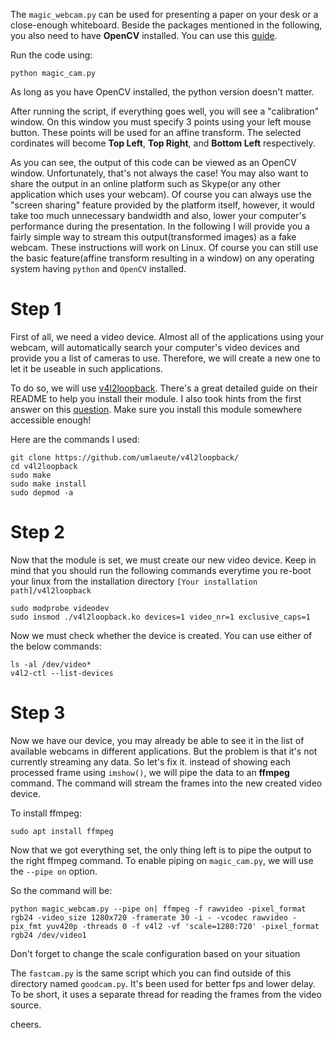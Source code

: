 The `magic_webcam.py` can be used for presenting a paper on your desk or a close-enough whiteboard. Beside the packages mentioned in the following, you also need to have **OpenCV** installed. You can use this [guide](https://www.learnopencv.com/install-opencv3-on-ubuntu/).

Run the code using:
```
python magic_cam.py
```
As long as you have OpenCV installed, the python version doesn't matter.

After running the script, if everything goes well, you will see a "calibration" window. On this window you must specify 3 points using your left mouse button. These points will be used for an affine transform. The selected cordinates will become **Top Left**, **Top Right**, and **Bottom Left** respectively.

As you can see, the output of this code can be viewed as an OpenCV window. Unfortunately, that's not always the case! You may also want to share the output in an online platform such as Skype(or any other application which uses your webcam). Of course you can always use the "screen sharing" feature provided by the platform itself, however,  it would take too much unnecessary bandwidth and also, lower your computer's performance during the presentation. In the following I will provide you a fairly simple way to stream this output(transformed images) as a fake webcam.
These instructions will work on Linux. Of course you can still use the basic feature(affine transform resulting in a window) on any operating system having `python` and `OpenCV` installed. 

# Step 1

First of all, we need a video device. Almost all of the applications using your webcam, will automatically search your computer's video devices and provide you a list of cameras to use. Therefore, we will create a new one to let it be useable in such applications.

To do so, we will use [v4l2loopback](https://github.com/umlaeute/v4l2loopback). There's a great detailed guide on their README to help you install their module. I also took hints from the first answer on this [question](https://unix.stackexchange.com/questions/528400/how-can-i-stream-my-desktop-screen-to-dev-video1-as-a-fake-webcam-on-linux?answertab=active#tab-top). Make sure you install this module somewhere accessible enough!

Here are the commands I used: 
```
git clone https://github.com/umlaeute/v4l2loopback/
cd v4l2loopback
sudo make
sudo make install
sudo depmod -a
```
# Step 2
Now that the module is set, we must create our new video device. Keep in mind that you should run the following commands everytime you re-boot your linux from the installation directory `[Your installation path]/v4l2loopback`
```
sudo modprobe videodev
sudo insmod ./v4l2loopback.ko devices=1 video_nr=1 exclusive_caps=1
```
Now we must check whether the device is created. You can use either of the below commands:
```
ls -al /dev/video*
v4l2-ctl --list-devices
```
# Step 3
Now we have our device, you may already be able to see it in the list of available webcams in different applications. But the problem is that it's not currently streaming any data. So let's fix it. instead of showing each processed frame using `imshow()`, we will pipe the data to an **ffmpeg** command. The command will stream the frames into the new created video device.

To install ffmpeg:
```
sudo apt install ffmpeg
```

Now that we got everything set, the only thing left is to pipe the output to the right ffmpeg command. To enable piping on `magic_cam.py`, we will use the `--pipe on` option.

So the command will be:
```
python magic_webcam.py --pipe on| ffmpeg -f rawvideo -pixel_format rgb24 -video_size 1280x720 -framerate 30 -i - -vcodec rawvideo -pix_fmt yuv420p -threads 0 -f v4l2 -vf 'scale=1280:720' -pixel_format rgb24 /dev/video1
```
Don't forget to change the scale configuration based on your situation

The `fastcam.py` is the same script which you can find outside of this directory named `goodcam.py`. It's been used for better fps and lower delay. To be short, it uses a separate thread for reading the frames from the video source.

cheers.
